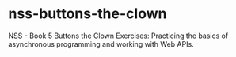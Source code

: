 # nss-buttons-the-clown
NSS - Book 5 Buttons the Clown Exercises: Practicing the basics of asynchronous programming and working with Web APIs.
